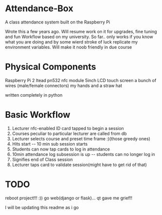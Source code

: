 # Attendance-Box
A class attendance system built on the Raspberry Pi


Wrote this a few years ago. Will resume work on it for upgrades, fine tuning and fun
Workflow based on my university.
So far.. only works if you know what you are doing and by some wierd stroke of luck replicate my environment variables.
Will make it noob friendly in due course

# Physical Components
Raspberry Pi 2
Itead pn532 nfc module
5inch LCD touch screen
a bunch of wires (male/female connectors)
my hands and a straw hat
 
written completely in python

# Basic Workflow
1. Lecturer nfc-enabled ID card tapped to begin a session
2. Courses peculiar to particular lecturer are called from db
3. Lecturer selects course and preset time frame :)(those greedy ones)
4. Hits start -- 10 min sub session starts
5. Students can now tap cards to log in attendance
6. 10min attendance log subsession is up -- students can no longer log in
7. Signifies end of Class session
8. Lecturer taps card to validate session(might have to get rid of that)

# TODO
reboot project!!! :))
go web(django or flask)... qt gave me grief!!

I will be updating this readme as i go
